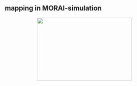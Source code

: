 ## mapping in MORAI-simulation

<p align="center">
<img src ="https://github.com/skkim4/MORAI-projects/assets/128979311/c98ccd26-d902-4262-81a3-1cca6eaee6d0" width="300" height="200">
</p>
